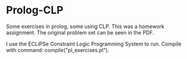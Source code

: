 # Prolog-CLP
Some exercises in prolog, some using CLP.
This was a homework assignment. The original problem set can be seen in the PDF.

I use the ECLiPSe Constraint Logic Programming System to run.
Compile with command: compile("pl_exercises.pl").
